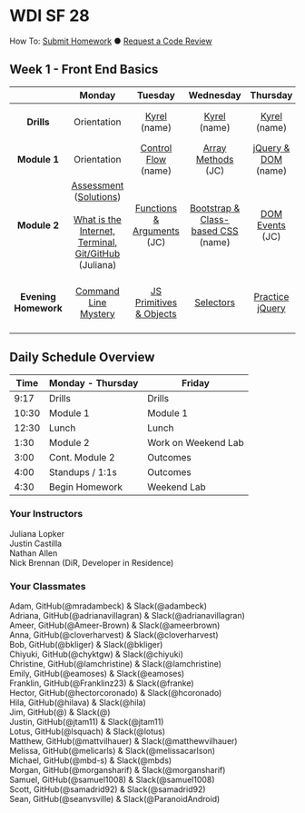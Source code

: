 # WDI SF 28


How To: <a href="https://github.com/SF-WDI-LABS/shared_modules/blob/master/how-to/submit-homework.md" target="blank">Submit Homework</a> ● <a href="https://github.com/SF-WDI-LABS/shared_modules/blob/master/how-to/request-a-code-review.md" target="blank">Request a Code Review</a>

<!-- Week template -->
<!-- ## Week 1 - Front End Basics

|  | Monday | Tuesday | Wednesday | Thursday | Friday |
| :----------: | :----------: | :----------: | :----------: | :----------: | :----------: |
| **Drills** | [title](#) (name) | [title](#) (name) | [title](#) (name) | [title](#) (name) | [title](#) (name) |
| **Module 1** | [title](#) (name) | [title](#) (name) | [title](#) (name) | [title](#) (name) | [title](#) (name) |
| **Module 2** | [title](#) (name) | [title](#) (name) | [title](#) (name) | [title](#) (name) | Outcomes <br><br> [title](#) (name) |
| **Evening Homework** | [title](#) | [title](#) | [title](#) | [title](#) | [title](#) | -->

## Week 1 - Front End Basics

|  | Monday | Tuesday | Wednesday | Thursday | Friday |
| :----------: | :----------: | :----------: | :----------: | :----------: | :----------: |
| **Drills** | Orientation | [Kyrel](#) (name) | [Kyrel](#) (name) | [Kyrel](#) (name) | [Extend Kyrel](#) (name) |
| **Module 1** | Orientation | [Control Flow](#) (name) | [Array Methods](#) (JC) | [jQuery & DOM](#) (name) | [Review](#) (name) |
| **Module 2** | [Assessment](https://github.com/SF-WDI-LABS/shared_modules/tree/master/assessments/27-28/day-01) ([Solutions](https://github.com/SF-WDI-LABS/shared_modules/blob/master/assessments/27-28/day-01/solutions.md)) <br><br> [What is the Internet, Terminal, Git/GitHub](https://github.com/SF-WDI-LABS/shared_modules/tree/master/01-front-end-basics/how-the-internet-works/27-28) (Juliana) | [Functions & Arguments](https://github.com/SF-WDI-LABS/shared_modules/blob/master/01-front-end-basics/js-functions/27-28/README.md) (JC) | [Bootstrap & Class-based CSS](#) (name) | [DOM Events](#) (JC) |  [Tic-Tac-Toe Weekend Lab](#) <br><br> Outcomes |
| **Evening Homework** | [Command Line Mystery](https://github.com/SF-WDI-LABS/shared_modules/tree/master/homework/27-28/week-01) | [JS Primitives & Objects](#) | [Selectors](#) | [Practice jQuery](#) | [Continue Tic-Tac-Toe Weekend Lab](#) |


## Daily Schedule Overview

Time | Monday - Thursday | Friday |
----- | -------- | -----
9:17  | Drills | Drills
10:30 | Module 1 | Module 1
12:30 | Lunch | Lunch
1:30 | Module 2 | Work on Weekend Lab
3:00 | Cont. Module 2 | Outcomes
4:00 | Standups / 1:1s | Outcomes
4:30 | Begin Homework | Weekend Lab

### Your Instructors
Juliana Lopker <br>
Justin Castilla <br>
Nathan Allen <br>
Nick Brennan (DiR, Developer in Residence)

### Your Classmates
Adam, GitHub(@mradambeck) & Slack(@adambeck)<br>
Adriana, GitHub(@adrianavillagran) & Slack(@adrianavillagran) <br>
Ameer, GitHub(@Ameer-Brown) & Slack(@ameerbrown) <br>
Anna, GitHub(@cloverharvest) & Slack(@cloverharvest) <br>
Bob, GitHub(@bkliger) & Slack(@bkliger) <br>
Chiyuki, GitHub(@chyktgw) & Slack(@chiyuki) <br>
Christine, GitHub(@lamchristine) & Slack(@lamchristine) <br>
Emily, GitHub(@eamoses) & Slack(@eamoses) <br>
Franklin, GitHub(@Franklinz23) & Slack(@franke) <br>
Hector, GitHub(@hectorcoronado) & Slack(@hcoronado) <br>
Hila, GitHub(@hilava) & Slack(@hila) <br>
Jim, GitHub(@) & Slack(@) <br>
Justin, GitHub(@jtam11) & Slack(@jtam11) <br>
Lotus, GitHub(@lsquach) & Slack(@lotus) <br>
Matthew, GitHub(@mattvilhauer) & Slack(@matthewvilhauer) <br>
Melissa, GitHub(@melicarls) & Slack(@melissacarlson) <br>
Michael, GitHub(@mbd-s) & Slack(@mbds) <br>
Morgan, GitHub(@morgansharif) & Slack(@morgansharif) <br>
Samuel, GitHub(@samuel1008) & Slack(@samuel1008) <br>
Scott, GitHub(@samadrid92) & Slack(@samadrid92) <br>
Sean, GitHub(@seanvsville) & Slack(@ParanoidAndroid) <br>
